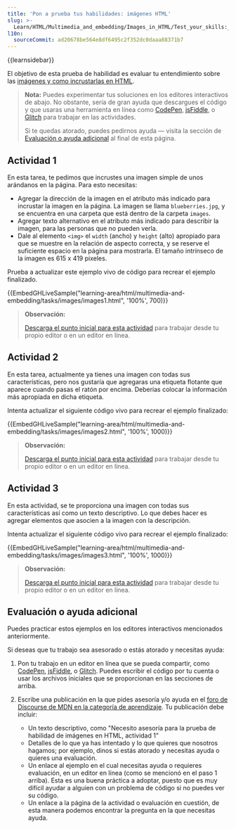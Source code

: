 ```yaml
---
title: 'Pon a prueba tus habilidades: imágenes HTML'
slug: >-
  Learn/HTML/Multimedia_and_embedding/Images_in_HTML/Test_your_skills:_HTML_images
l10n:
  sourceCommit: ad20678be564e8df6495c2f352dc0daaa88371b7
---
```


{{learnsidebar}}

El objetivo de esta prueba de habilidad es evaluar tu entendimiento sobre las [imágenes y como incrustarlas en HTML](/es/docs/Learn/HTML/Multimedia_and_embedding/Images_in_HTML).

> **Nota:** Puedes experimentar tus soluciones en los editores interactivos de abajo. No obstante, sería de gran ayuda que descargues el código y que usaras una herramienta en línea como [CodePen](https://codepen.io/), [jsFiddle](https://jsfiddle.net/), o [Glitch](https://glitch.com/) para trabajar en las actividades.
>
> Si te quedas atorado, puedes pedirnos ayuda — visita la sección de [Evaluación o ayuda adicional](#assessment_or_further_help) al final de esta página.

## Actividad 1

En esta tarea, te pedimos que incrustes una imagen simple de unos arándanos en la página. Para esto necesitas:

- Agregar la dirección de la imagen en el atributo más indicado para incrustar la imagen en la página. La imagen se llama `blueberries.jpg`, y se encuentra en una carpeta que está dentro de la carpeta `images`.
- Agregar texto alternativo en el atributo más indicado para describir la imagen, para las personas que no pueden verla.
- Dale al elemento `<img>` el `width` (ancho) y `height` (alto) apropiado para que se muestre en la relación de aspecto correcta, y se reserve el suficiente espacio en la página para mostrarla. El tamaño intrínseco de la imagen es 615 x 419 pixeles.

Prueba a actualizar este ejemplo vivo de código para recrear el ejemplo finalizado.

{{EmbedGHLiveSample("learning-area/html/multimedia-and-embedding/tasks/images/images1.html", '100%', 700)}}

> **Observación:**
>
> [Descarga el punto inicial para esta actividad](https://github.com/mdn/learning-area/blob/main/html/multimedia-and-embedding/tasks/images/images1-download.html) para trabajar desde tu propio editor o en un editor en línea.

## Actividad 2

En esta tarea, actualmente ya tienes una imagen con todas sus características, pero nos gustaría que agregaras una etiqueta flotante que aparece cuando pasas el ratón por encima. Deberías colocar la información más apropiada en dicha etiqueta.

Intenta actualizar el siguiente código vivo para recrear el ejemplo finalizado:

{{EmbedGHLiveSample("learning-area/html/multimedia-and-embedding/tasks/images/images2.html", '100%', 1000)}}

> **Observación:**
>
> [Descarga el punto inicial para esta actividad](https://github.com/mdn/learning-area/blob/main/html/multimedia-and-embedding/tasks/images/images2-download.html) para trabajar desde tu propio editor o en un editor en línea.

## Actividad 3

En esta actividad, se te proporciona una imagen con todas sus características así como un texto descriptivo. Lo que debes hacer es agregar elementos que asocien a la imagen con la descripción.

Intenta actualizar el siguiente código vivo para recrear el ejemplo finalizado:

{{EmbedGHLiveSample("learning-area/html/multimedia-and-embedding/tasks/images/images3.html", '100%', 1000)}}

> **Observación:**
>
> [Descarga el punto inicial para esta actividad](https://github.com/mdn/learning-area/blob/main/html/multimedia-and-embedding/tasks/images/images3-download.html) para trabajar desde tu propio editor o en un editor en línea.

## Evaluación o ayuda adicional

Puedes practicar estos ejemplos en los editores interactivos mencionados anteriormente.

Si deseas que tu trabajo sea asesorado o estás atorado y necesitas ayuda:

1. Pon tu trabajo en un editor en línea que se pueda compartir, como [CodePen](https://codepen.io/), [jsFiddle](https://jsfiddle.net/), o [Glitch](https://glitch.com/). Puedes escribir el código por tu cuenta o usar los archivos iniciales que se proporcionan en las secciones de arriba.
2. Escribe una publicación en la que pides asesoría y/o ayuda en el [foro de Discourse de MDN en la categoría de aprendizaje](https://discourse.mozilla.org/c/mdn/learn/250). Tu publicación debe incluir:

   - Un texto descriptivo, como "Necesito asesoría para la prueba de habilidad de imágenes en HTML, actividad 1"
   - Detalles de lo que ya has intentado y lo que quieres que nosotros hagamos; por ejemplo, dinos si estás atorado y necesitas ayuda o quieres una evaluación.
   - Un enlace al ejemplo en el cual necesitas ayuda o requieres evaluación, en un editor en línea (como se mencionó en el paso 1 arriba). Esta es una buena práctica a adoptar, puesto que es muy difícil ayudar a alguien con un problema de código si no puedes ver su código.
   - Un enlace a la página de la actividad o evaluación en cuestión, de esta manera podemos encontrar la pregunta en la que necesitas ayuda.
